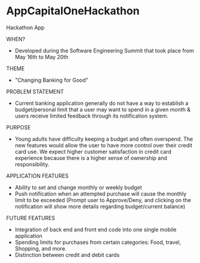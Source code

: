 # AppCapitalOneHackathon
Hackathon App

WHEN?
- Developed during the Software Engineering Summit that took place from May 16th to May 20th

THEME
- "Changing Banking for Good"

PROBLEM STATEMENT
- Current banking application generally do not have a way to establish a budget/personal limit that a user may want to spend in a given month & users receive limited feedback through its notification system. 

PURPOSE
- Young adults have difficulty keeping a budget and often overspend. The new features would allow the user to have more control over their credit card use. We expect higher customer satisfaction in credit card experience because there is a higher sense of ownership and responsibility. 

APPLICATION FEATURES
- Ability to set and change monthly or weekly budget
- Push notification when an attempted purchase will cause the monthly limit to be exceeded (Prompt user to Approve/Deny, and clicking on the notification will show more details regarding budget/current balance)

FUTURE FEATURES
- Integration of back end and front end code into one single mobile application
- Spending limits for purchases from certain categories: Food, travel, Shopping, and more.  
- Distinction between credit and debit cards
